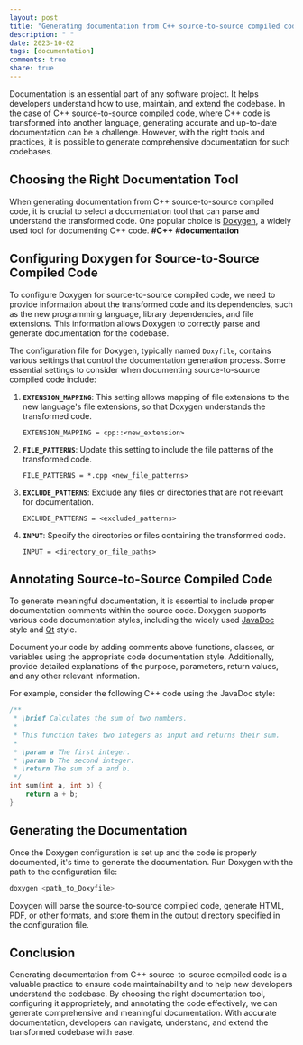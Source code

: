 ```yaml
---
layout: post
title: "Generating documentation from C++ source-to-source compiled code"
description: " "
date: 2023-10-02
tags: [documentation]
comments: true
share: true
---
```


Documentation is an essential part of any software project. It helps developers understand how to use, maintain, and extend the codebase. In the case of C++ source-to-source compiled code, where C++ code is transformed into another language, generating accurate and up-to-date documentation can be a challenge. However, with the right tools and practices, it is possible to generate comprehensive documentation for such codebases.

## Choosing the Right Documentation Tool

When generating documentation from C++ source-to-source compiled code, it is crucial to select a documentation tool that can parse and understand the transformed code. One popular choice is [Doxygen](https://www.doxygen.nl/index.html), a widely used tool for documenting C++ code. **#C++** **#documentation**

## Configuring Doxygen for Source-to-Source Compiled Code

To configure Doxygen for source-to-source compiled code, we need to provide information about the transformed code and its dependencies, such as the new programming language, library dependencies, and file extensions. This information allows Doxygen to correctly parse and generate documentation for the codebase.

The configuration file for Doxygen, typically named `Doxyfile`, contains various settings that control the documentation generation process. Some essential settings to consider when documenting source-to-source compiled code include:

1. **`EXTENSION_MAPPING`**: This setting allows mapping of file extensions to the new language's file extensions, so that Doxygen understands the transformed code.

   ```plaintext
   EXTENSION_MAPPING = cpp::<new_extension>
   ```

2. **`FILE_PATTERNS`**: Update this setting to include the file patterns of the transformed code.

   ```plaintext
   FILE_PATTERNS = *.cpp <new_file_patterns>
   ```

3. **`EXCLUDE_PATTERNS`**: Exclude any files or directories that are not relevant for documentation.

   ```plaintext
   EXCLUDE_PATTERNS = <excluded_patterns>
   ```

4. **`INPUT`**: Specify the directories or files containing the transformed code.

   ```plaintext
   INPUT = <directory_or_file_paths>
   ```

## Annotating Source-to-Source Compiled Code

To generate meaningful documentation, it is essential to include proper documentation comments within the source code. Doxygen supports various code documentation styles, including the widely used [JavaDoc](https://www.oracle.com/technical-resources/articles/java/javadoc-tool.html) style and [Qt](https://doc.qt.io/qt-5/stylesheet-reference.html) style.

Document your code by adding comments above functions, classes, or variables using the appropriate code documentation style. Additionally, provide detailed explanations of the purpose, parameters, return values, and any other relevant information.

For example, consider the following C++ code using the JavaDoc style:

```cpp
/**
 * \brief Calculates the sum of two numbers.
 *
 * This function takes two integers as input and returns their sum.
 *
 * \param a The first integer.
 * \param b The second integer.
 * \return The sum of a and b.
 */
int sum(int a, int b) {
    return a + b;
}
```

## Generating the Documentation

Once the Doxygen configuration is set up and the code is properly documented, it's time to generate the documentation. Run Doxygen with the path to the configuration file:

```bash
doxygen <path_to_Doxyfile>
```

Doxygen will parse the source-to-source compiled code, generate HTML, PDF, or other formats, and store them in the output directory specified in the configuration file.

## Conclusion

Generating documentation from C++ source-to-source compiled code is a valuable practice to ensure code maintainability and to help new developers understand the codebase. By choosing the right documentation tool, configuring it appropriately, and annotating the code effectively, we can generate comprehensive and meaningful documentation. With accurate documentation, developers can navigate, understand, and extend the transformed codebase with ease.